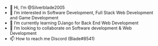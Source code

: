 - 👋 Hi, I’m @Silverblade2005
- 👀 I’m interested in Software Development, Full Stack Web Development and Game Development
- 🌱 I’m currently learning DJango for Back End Web Development
- 💞️ I’m looking to collaborate on Software development & Web Development
- 📫 How to reach me Discord (Blade#8541)

